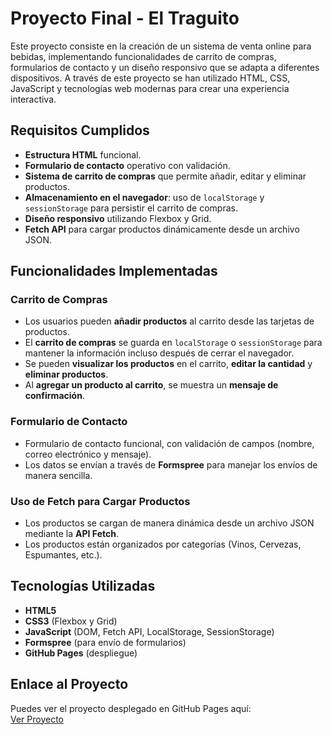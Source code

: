 # Proyecto Final - El Traguito

Este proyecto consiste en la creación de un sistema de venta online para bebidas, implementando funcionalidades de carrito de compras, formularios de contacto y un diseño responsivo que se adapta a diferentes dispositivos. A través de este proyecto se han utilizado HTML, CSS, JavaScript y tecnologías web modernas para crear una experiencia interactiva.

## Requisitos Cumplidos
- **Estructura HTML** funcional.
- **Formulario de contacto** operativo con validación.
- **Sistema de carrito de compras** que permite añadir, editar y eliminar productos.
- **Almacenamiento en el navegador**: uso de `localStorage` y `sessionStorage` para persistir el carrito de compras.
- **Diseño responsivo** utilizando Flexbox y Grid.
- **Fetch API** para cargar productos dinámicamente desde un archivo JSON.

## Funcionalidades Implementadas
### Carrito de Compras
- Los usuarios pueden **añadir productos** al carrito desde las tarjetas de productos.
- El **carrito de compras** se guarda en `localStorage` o `sessionStorage` para mantener la información incluso después de cerrar el navegador.
- Se pueden **visualizar los productos** en el carrito, **editar la cantidad** y **eliminar productos**.
- Al **agregar un producto al carrito**, se muestra un **mensaje de confirmación**.

### Formulario de Contacto
- Formulario de contacto funcional, con validación de campos (nombre, correo electrónico y mensaje).
- Los datos se envían a través de **Formspree** para manejar los envíos de manera sencilla.

### Uso de Fetch para Cargar Productos
- Los productos se cargan de manera dinámica desde un archivo JSON mediante la **API Fetch**.
- Los productos están organizados por categorías (Vinos, Cervezas, Espumantes, etc.).

## Tecnologías Utilizadas
- **HTML5**
- **CSS3** (Flexbox y Grid)
- **JavaScript** (DOM, Fetch API, LocalStorage, SessionStorage)
- **Formspree** (para envío de formularios)
- **GitHub Pages** (despliegue)

## Enlace al Proyecto
Puedes ver el proyecto desplegado en GitHub Pages aquí:  
[Ver Proyecto](https://vannu.github.io/eltraguito/)

